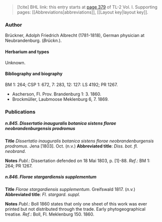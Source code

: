 > [!cite] BHL link: this entry starts at [page 379](https://www.biodiversitylibrary.org/item/103414#page/427/mode/1up) of TL-2 Vol. I.
> Supporting pages: [[Abbreviations|abbreviations]], [[Layout key|layout key]].

### Author

Brückner, Adolph Friedrich Albrecht (1781-1818), German physician at Neubrandenburg. (*Brückn.*).

#### Herbarium and types

Unknown.

#### Bibliography and biography

BM 1: 264; CSP 1: 672, 7: 283, 12: 127: LS 4192; PR 1267.
- Ascherson, Fl. Prov. Brandenburg 1: 3. 1860.
- Brockmüller, Laubmoose Meklenburg 6, 7. 1869.

### Publications

##### n.845. Dissertatio inauguralis botanica sistens florae neobrandenburgensis prodromus

**Title**
*Dissertatio inauguralis botanica sistens florae neobrandenburgensis prodromus*. Jena \[1803\]. Oct. (n.v.)
**Abbreviated title**: *Diss. bot. fl. neobrand*.

**Notes**
*Publ*.: Dissertation defended on 18 Mai 1803, p. \[1\]-88.
*Ref*.: BM 1: 264; PR 1267.

##### n.846. Florae stargardiensis supplementum

**Title**
*Florae stargardiensis supplementum*. Greifswald 1817. (*n.v.*)
**Abbreviated title**: *Fl. stargard. suppl.*

**Notes**
*Publ*.: Boll 1860 states that only one sheet of this work was ever printed but not distributed through the trade. Early phytogeographical treatise.
*Ref*.: Boll, Fl. Meklenburg 150. 1860.

